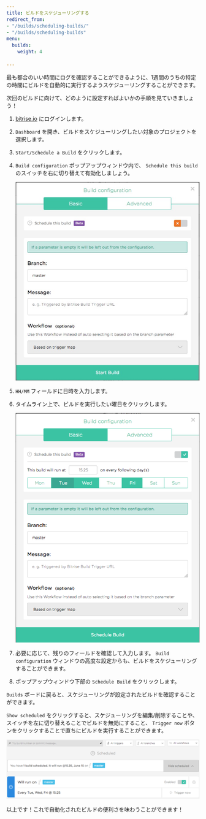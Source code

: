 ```yaml
---
title: ビルドをスケジューリングする
redirect_from:
- "/builds/scheduling-builds/"
- "/builds/scheduling-builds"
menu:
  builds:
    weight: 4

---
```

最も都合のいい時間にログを確認することができるように、1週間のうちの特定の時間にビルドを自動的に実行するようスケジューリングすることができます。

次回のビルドに向けて、どのように設定すればよいかの手順を見ていきましょう！

1. [bitrise.io](https://www.bitrise.io) にログインします。

2. `Dashboard` を開き、ビルドをスケジューリングしたい対象のプロジェクトを選択します。

3. `Start/Schedule a Build` をクリックします。

4. `Build configuration` ポップアップウィンドウ内で、 `Schedule this build` のスイッチを右に切り替えて有効化しましょう。

      ![Screenshot](/img/scheduling-builds/disabled-build-scheduling.png)

5. `HH/MM` フィールドに日時を入力します。

6. タイムライン上で、ビルドを実行したい曜日をクリックします。

      ![Screenshot](/img/scheduling-builds/selected-builds.png)

7. 必要に応じて、残りのフィールドを確認して入力します。 `Build configuration` ウィンドウの高度な設定からも、ビルドをスケジューリングすることができます。

8. ポップアップウィンドウ下部の `Schedule Build` をクリックします。

`Builds` ボードに戻ると、スケジューリングが設定されたビルドを確認することができます。

`Show scheduled` をクリックすると、スケジューリングを編集/削除することや、スイッチを左に切り替えることでビルドを無効にすること、 `Trigger now` ボタンをクリックすることで直ちにビルドを実行することができます。

![Screenshot](/img/scheduling-builds/scheduled-build.png)

以上です！これで自動化されたビルドの便利さを味わうことができます！